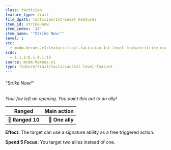 ```yaml
---
class: tactician
feature_type: trait
file_dpath: Tactician/1st-Level Features
item_id: strike-now
item_index: '13'
item_name: '"Strike Now!"'
level: 1
scc:
  - mcdm.heroes.v1:feature.trait.tactician.1st-level-feature:strike-now
scdc:
  - 1.1.1:6.1.4.1:13
source: mcdm.heroes.v1
type: feature/trait/tactician/1st-level-feature
---
```


###### "Strike Now!"

*Your foe left an opening. You point this out to an ally!*

| **Ranged**       | **Main action** |
| ---------------- | --------------: |
| **📏 Ranged 10** | **🎯 One ally** |

**Effect:** The target can use a signature ability as a free triggered action.

**Spend 5 Focus:** You target two allies instead of one.
